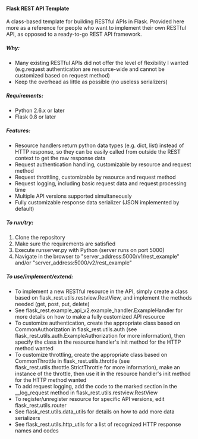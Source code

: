 #### Flask REST API Template

A class-based template for building RESTful APIs in Flask. Provided here more as a reference for people who want to implement their own RESTful API, as opposed to a ready-to-go REST API framework.

##### Why:

* Many existing RESTful APIs did not offer the level of flexibility I wanted (e.g.request authentication are resource-wide and cannot be customized based on request method)
* Keep the overhead as little as possible (no useless serializers)

##### Requirements:

* Python 2.6.x or later
* Flask 0.8 or later

##### Features:

* Resource handlers return python data types (e.g. dict, list) instead of HTTP response, so they can be easily called from outside the REST context to get the raw response data
* Request authentication handling, customizable by resource and request method
* Request throttling, customizable by resource and request method
* Request logging, including basic request data and request processing time
* Multiple API versions supported simultaneously
* Fully customizable response data serializer (JSON implemented by default)

##### To run/try:

1. Clone the repository
2. Make sure the requirements are satisfied
3. Execute runserver.py with Python (server runs on port 5000)
4. Navigate in the browser to "server_address:5000/v1/rest_example" and/or "server_address:5000/v2/rest_example"

##### To use/implement/extend:

* To implement a new RESTful resource in the API, simply create a class based on flask_rest.utils.restview.RestView, and implement the methods needed (get, post, put, delete)
* See flask_rest.example_api_v2.example_handler.ExampleHandler for more details on how to make a fully customized API resource
* To customize authentication, create the appropriate class based on CommonAuthorization in flask_rest.utils.auth (see flask_rest.utils.auth.ExampleAuthorization for more information), then specify the class in the resource handler's init method for the HTTP method wanted
* To customize throttling, create the appropriate class based on CommonThrottle in flask_rest.utils.throttle (see flask_rest.utils.throttle.StrictThrottle for more information), make an instance of the throttle, then use it in the resource handler's init method for the HTTP method wanted
* To add request logging, add the code to the marked section in the __log_request method in flask_rest.utils.restview.RestView
* To register/unregister resource for specific API versions, edit flask_rest.utils.router
* See flask_rest.utils.data_utils for details on how to add more data serializers
* See flask_rest.utils.http_utils for a list of recognized HTTP response names and codes